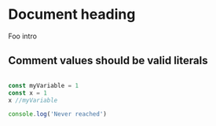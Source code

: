 # Document heading
Foo intro

## Comment values should be valid literals

```javascript

const myVariable = 1
const x = 1
x //myVariable

console.log('Never reached')

```

